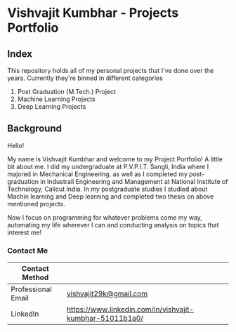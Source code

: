 # Vishvajit Kumbhar - Projects Portfolio

## Index

This repository holds all of my personal projects that I've done over the years. Currently they're binned in different categories

1. Post Graduation (M.Tech.) Project
2. Machine Learning Projects
3. Deep Learning Projects


## Background

Hello! 

My name is Vishvajit Kumbhar and welcome to my Project Portfolio! A little bit about me. I did my undergraduate at P.V.P.I.T. Sangli, India where I majored in Mechanical Engineering. as well as I completed my post-graduation in Industrail Engineering and Management at National Institute of Technology, Calicut India. In my postgraduate studies I studied about Machin learning and Deep learning and completed two thesis on above mentioned projects. 

Now I focus on programming for whatever problems come my way, automating my life wherever I can and conducting analysis on topics that interest me!

### Contact Me

| Contact Method |  |
| --- | --- |
| Professional Email | vishvajit29k@gmail.com |
| LinkedIn | https://www.linkedin.com/in/vishvajit-kumbhar-51011b1a0/ |